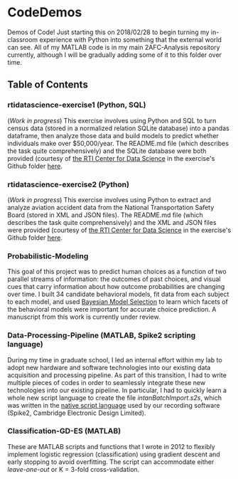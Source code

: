 # CodeDemos
Demos of Code! Just starting this on 2018/02/28 to begin turning my in-classroom experience with Python into something that the external world can see. All of my MATLAB code is in my main 2AFC-Analysis repository currently, although I will be gradually adding some of it to this folder over time.

## Table of Contents

### rtidatascience-exercise1 (Python, SQL)
(_Work in progress_) This exercise involves using Python and SQL to turn census data (stored in a normalized relation SQLite database) into a pandas dataframe, then analyze those data and build models to predict whether individuals make over $50,000/year. The README.md file (which describes the task quite comprehensively) and the SQLite database were both provided (courtesy of [the RTI Center for Data Science](https://www.rti.org/service-capability/data-science) in the exercise's Github folder [here](https://github.com/rtidatascience/data-scientist-exercise01).

### rtidatascience-exercise2 (Python)
(*Work in progress*) This exercise involves using Python to extract and analyze aviation accident data from the National Transportation Safety Board (stored in XML and JSON files). The README.md file (which describes the task quite comprehensively) and the XML and JSON files were provided (courtesy of [the RTI Center for Data Science](https://www.rti.org/service-capability/data-science) in the exercise's Github folder [here](https://github.com/rtidatascience/data-scientist-exercise02).

### Probabilistic-Modeling
This goal of this project was to predict human choices as a function of two parallel streams of information: the outcomes of past choices, and visual cues that carry information about how outcome probabilities are changing over time. I built 34 candidate behavioral models, fit data from each subject to each model, and used [Bayesian Model Selection](https://www.ncbi.nlm.nih.gov/pubmed/19306932) to learn which facets of the behavioral models were important for accurate choice prediction. A manuscript from this work is currently under review.

### Data-Processing-Pipeline (MATLAB, Spike2 scripting language)
During my time in graduate school, I led an internal effort within my lab to adopt new hardware and software technologies into our existing data acquisition and processing pipeline. As part of this transition, I had to write multiple pieces of codes in order to seamlessly integrate these new technologies into our existing pipeline. In particular, I had to quickly learn a whole new script language to create the file _intanBatchImport.s2s_, which was written in the [native script language](http://ced.co.uk/products/spkdpsl) used by our recording software (Spike2, Cambridge Electronic Design Limited).

### Classification-GD-ES (MATLAB)
These are MATLAB scripts and functions that I wrote in 2012 to flexibly implement logistic regression (classification) using gradient descent and early stopping to avoid overfitting. The script can accommodate either _leave-one-out_ or K = 3-fold cross-validation.
